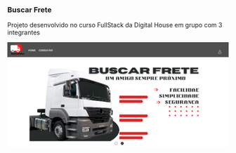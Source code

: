 <h3 aling="center"> Buscar Frete </h3>

<p aling="center"> Projeto desenvolvido no curso FullStack da Digital House em grupo com 3 integrantes</p>

<img class="image_slide" src="caminhaoo.png" alt="imagem" />
